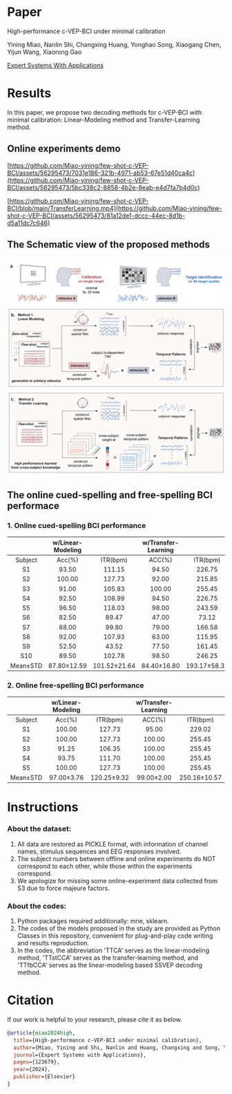 # Paper
High-performance c-VEP-BCI under minimal calibration

Yining Miao, Nanlin Shi, Changxing Huang, Yonghao Song, Xiaogang Chen, Yijun Wang, Xiaorong Gao

[Expert Systems With Applications](https://www.sciencedirect.com/science/article/pii/S0957417424005451)


# Results

In this paper, we propose two decoding methods for c-VEP-BCI with minimal calibration: Linear-Modeling method and Transfer-Learning method.

## Online experiments demo

[https://github.com/Miao-yining/few-shot-c-VEP-BCI/assets/56295473/7031e186-321b-4971-ab53-67e51d40ca4c](https://github.com/Miao-yining/few-shot-c-VEP-BCI/assets/56295473/5bc338c2-8858-4b2e-8eab-e4d7fa7b4d0c)

[https://github.com/Miao-yining/few-shot-c-VEP-BCI/blob/main/TransferLearning.mp4](https://github.com/Miao-yining/few-shot-c-VEP-BCI/assets/56295473/81a12de1-dccc-44ec-8d1b-d5a11dc7c646)

## The Schematic view of the proposed methods

![image](https://github.com/Miao-yining/few-shot-c-VEP-BCI/blob/main/fig1.png)

## The online cued-spelling and free-spelling BCI performace

### 1. Online cued-spelling BCI performance

||w/Linear-Modeling||w/Transfer-Learning||
|:-----:|:-----:|:-----:|:-----:|:-----:|
|Subject|Acc(%)|ITR(bpm)|ACC(%)|ITR(bpm)|
|S1|93.50|111.15|94.50|226.75|
|S2|100.00|127.73|92.00|215.85|
|S3|91.00|105.83|100.00|255.45|
|S4|92.50|108.99|94.50|226.75|
|S5|96.50|118.03|98.00|243.59|
|S6|82.50|89.47|47.00|73.12|
|S7|88.00|99.80|79.00|166.58|
|S8|92.00|107.93|63.00|115.95|
|S9|52.50|43.52|77.50|161.45|
|S10|89.50|102.78|98.50|246.25|
|Mean±STD|87.80±12.59|101.52±21.64|84.40±16.80|193.17±58.39|


### 2. Online free-spelling BCI performance

||w/Linear-Modeling||w/Transfer-Learning||
|:-----:|:-----:|:-----:|:-----:|:-----:|
|Subject|Acc(%)|ITR(bpm)|ACC(%)|ITR(bpm)|
|S1|100.00|127.73|95.00|229.02|
|S2|100.00|127.73|100.00|255.45|
|S3|91.25|106.35|100.00|255.45|
|S4|93.75|111.70|100.00|255.45|
|S5|100.00|127.73|100.00|255.45|
|Mean±STD|97.00±3.76|120.25±9.32|99.00±2.00|250.16±10.57|

# Instructions
### About the dataset:
1. All data are restored as PICKLE format, with information of channel names, stimulus sequences and EEG responses involved. 
2. The subject numbers between offline and online experiments do NOT correspond to each other, while those within the experiments correspond. 
3. We apologize for missing some online-experiment data collected from S3 due to force majeure factors. 

### About the codes:
1. Python packages required additionally: mne, sklearn. 
2. The codes of the models proposed in the study are  provided as Python Classes in this repository, convenient for plug-and-play code writing and results reproduction. 
3. In the codes, the abbreviation 'TTCA' serves as the linear-modeling method, 'TTstCCA' serves as the transfer-learning method, and 'TTfbCCA' serves as the linear-modeling based SSVEP decoding method. 

# Citation

If our work is helpful to your research, please cite it as below.

```bibtex
@article{miao2024high,
  title={High-performance c-VEP-BCI under minimal calibration},
  author={Miao, Yining and Shi, Nanlin and Huang, Changxing and Song, Yonghao and Chen, Xiaogang and Wang, Yijun and Gao, Xiaorong},
  journal={Expert Systems with Applications},
  pages={123679},
  year={2024},
  publisher={Elsevier}
}
